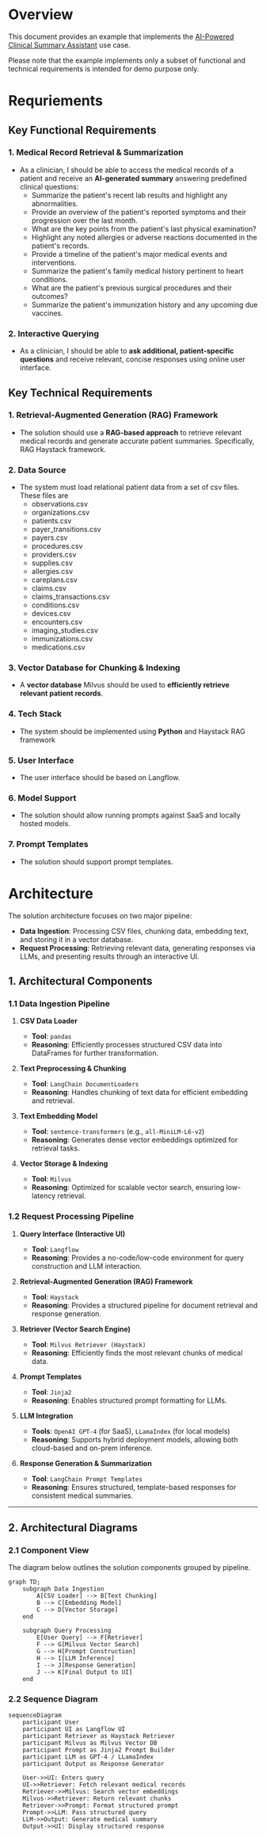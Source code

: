 # Overview

This document provides an example that implements the [AI-Powered Clinical Summary Assistant](README.md) use case. 

Please note that the example implements only a subset of functional and technical requirements is intended for  demo purpose only.

# **Requriements**

## **Key Functional Requirements**

### **1. Medical Record Retrieval & Summarization**
- As a clinician, I should be able to access the medical records of a patient and receive an **AI-generated summary** answering predefined clinical questions:
    - Summarize the patient's recent lab results and highlight any abnormalities.
    - Provide an overview of the patient's reported symptoms and their progression over the last month.
    - What are the key points from the patient's last physical examination?
    - Highlight any noted allergies or adverse reactions documented in the patient's records.
    - Provide a timeline of the patient's major medical events and interventions.
    - Summarize the patient's family medical history pertinent to heart conditions.
    - What are the patient's previous surgical procedures and their outcomes?
    - Summarize the patient's immunization history and any upcoming due vaccines.


### **2. Interactive Querying**
- As a clinician, I should be able to **ask additional, patient-specific questions** and receive relevant, concise responses using online user interface.


## **Key Technical Requirements**

### **1. Retrieval-Augmented Generation (RAG) Framework**
- The solution should use a **RAG-based approach** to retrieve relevant medical records and generate accurate patient summaries. Specifically, RAG Haystack framework.

### **2. Data Source**
- The system must load relational patient data from a set of csv files. These files are 
    - observations.csv
    - organizations.csv
    - patients.csv
    - payer_transitions.csv
    - payers.csv
    - procedures.csv
    - providers.csv
    - supplies.csv
    - allergies.csv
    - careplans.csv
    - claims.csv
    - claims_transactions.csv
    - conditions.csv
    - devices.csv
    - encounters.csv
    - imaging_studies.csv
    - immunizations.csv
    - medications.csv

### **3. Vector Database for Chunking & Indexing**
- A **vector database** Milvus should be used to **efficiently retrieve relevant patient records**.

### **4. Tech Stack**
- The system should be implemented using **Python** and Haystack RAG framework 

### **5. User Interface**
- The user interface should be based on Langflow.

### **6. Model Support**
- The solution should allow running prompts against SaaS and locally hosted models.

### **7. Prompt Templates**
- The solution should support prompt templates.


# Architecture

The solution architecture focuses on two major pipeline:

- **Data Ingestion**: Processing CSV files, chunking data, embedding text, and storing it in a vector database.
- **Request Processing**: Retrieving relevant data, generating responses via LLMs, and presenting results through an interactive UI.


## 1. Architectural Components

### 1.1 Data Ingestion Pipeline
1. **CSV Data Loader**  
   - **Tool**: `pandas`  
   - **Reasoning**: Efficiently processes structured CSV data into DataFrames for further transformation.

2. **Text Preprocessing & Chunking**  
   - **Tool**: `LangChain DocumentLoaders`  
   - **Reasoning**: Handles chunking of text data for efficient embedding and retrieval.

3. **Text Embedding Model**  
   - **Tool**: `sentence-transformers` (e.g., `all-MiniLM-L6-v2`)  
   - **Reasoning**: Generates dense vector embeddings optimized for retrieval tasks.

4. **Vector Storage & Indexing**  
   - **Tool**: `Milvus`  
   - **Reasoning**: Optimized for scalable vector search, ensuring low-latency retrieval.

### 1.2 Request Processing Pipeline
1. **Query Interface (Interactive UI)**  
   - **Tool**: `Langflow`  
   - **Reasoning**: Provides a no-code/low-code environment for query construction and LLM interaction.

2. **Retrieval-Augmented Generation (RAG) Framework**  
   - **Tool**: `Haystack`  
   - **Reasoning**: Provides a structured pipeline for document retrieval and response generation.

3. **Retriever (Vector Search Engine)**  
   - **Tool**: `Milvus Retriever (Haystack)`  
   - **Reasoning**: Efficiently finds the most relevant chunks of medical data.

4. **Prompt Templates**  
   - **Tool**: `Jinja2`  
   - **Reasoning**: Enables structured prompt formatting for LLMs.

5. **LLM Integration**  
   - **Tools**: `OpenAI GPT-4` (for SaaS), `LLamaIndex` (for local models)  
   - **Reasoning**: Supports hybrid deployment models, allowing both cloud-based and on-prem inference.

6. **Response Generation & Summarization**  
   - **Tool**: `LangChain Prompt Templates`  
   - **Reasoning**: Ensures structured, template-based responses for consistent medical summaries.

---

## 2. Architectural Diagrams

### 2.1 Component View

The diagram below outlines the solution components grouped by pipeline.

```mermaid
graph TD;
    subgraph Data Ingestion
        A[CSV Loader] --> B[Text Chunking]
        B --> C[Embedding Model]
        C --> D[Vector Storage]
    end
    
    subgraph Query Processing
        E[User Query] --> F[Retriever]
        F --> G[Milvus Vector Search]
        G --> H[Prompt Construction]
        H --> I[LLM Inference]
        I --> J[Response Generation]
        J --> K[Final Output to UI]
    end
```

### 2.2 Sequence Diagram

```mermaid
sequenceDiagram
    participant User
    participant UI as Langflow UI
    participant Retriever as Haystack Retriever
    participant Milvus as Milvus Vector DB
    participant Prompt as Jinja2 Prompt Builder
    participant LLM as GPT-4 / LLamaIndex
    participant Output as Response Generator

    User->>UI: Enters query
    UI->>Retriever: Fetch relevant medical records
    Retriever->>Milvus: Search vector embeddings
    Milvus->>Retriever: Return relevant chunks
    Retriever->>Prompt: Format structured prompt
    Prompt->>LLM: Pass structured query
    LLM->>Output: Generate medical summary
    Output->>UI: Display structured response
```

